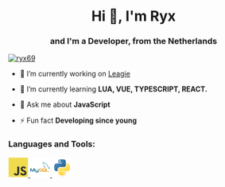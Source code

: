 <h1 align="center">Hi 👋, I'm Ryx</h1>
<h3 align="center">and I'm a Developer, from the Netherlands</h3>

<p align="left"> <a href="https://github.com/ryo-ma/github-profile-trophy"><img src="https://github-profile-trophy.vercel.app/?username=ryx69" alt="ryx69" /></a> </p>

- 🔭 I’m currently working on [Leagie](https://discord.gg/6EGYVFdsKM)

- 🌱 I’m currently learning **LUA, VUE, TYPESCRIPT, REACT.**

- 💬 Ask me about **JavaScript**

- ⚡ Fun fact **Developing since young**



<h3 align="left">Languages and Tools:</h3>
<p align="left"> <a href="https://developer.mozilla.org/en-US/docs/Web/JavaScript" target="_blank" rel="noreferrer"> <img src="https://raw.githubusercontent.com/devicons/devicon/master/icons/javascript/javascript-original.svg" alt="javascript" width="40" height="40"/> </a> <a href="https://www.mysql.com/" target="_blank" rel="noreferrer"> <img src="https://raw.githubusercontent.com/devicons/devicon/master/icons/mysql/mysql-original-wordmark.svg" alt="mysql" width="40" height="40"/> </a> <a href="https://www.python.org" target="_blank" rel="noreferrer"> <img src="https://raw.githubusercontent.com/devicons/devicon/master/icons/python/python-original.svg" alt="python" width="40" height="40"/> </a> </p>
